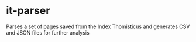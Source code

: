 # it-parser
Parses a set of pages saved from the Index Thomisticus and generates CSV and JSON files for further analysis
